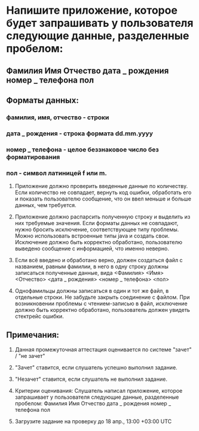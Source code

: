 # Напишите приложение, которое будет запрашивать у пользователя следующие данные, разделенные пробелом:

## Фамилия Имя Отчество дата _ рождения номер _ телефона пол

## Форматы данных:

### фамилия, имя, отчество - строки
### дата _ рождения - строка формата dd.mm.yyyy
### номер _ телефона - целое беззнаковое число без форматирования
### пол - символ латиницей f или m.

1. Приложение должно проверить введенные данные по количеству. Если количество не совпадает, вернуть код ошибки,
обработать его и показать пользователю сообщение, что он ввел меньше и больше данных, чем требуется.

2. Приложение должно распарсить полученную строку и выделить из них требуемые значения. Если форматы данных
не совпадают, нужно бросить исключение, соответствующее типу проблемы. Можно использовать встроенные
типы java и создать свои. Исключение должно быть корректно обработано, пользователю выведено сообщение
с информацией, что именно неверно.

3. Если всё введено и обработано верно, должен создаться файл с названием, равным фамилии, в него в одну строку
должны записаться полученные данные, вида
<Фамилия> <Имя> <Отчество> <дата _ рождения> <номер _ телефона> <пол>

4. Однофамильцы должны записаться в один и тот же файл, в отдельные строки.
Не забудьте закрыть соединение с файлом.
При возникновении проблемы с чтением-записью в файл, исключение должно быть корректно обработано, пользователь
должен увидеть стектрейс ошибки.

## Примечания:
1. Данная промежуточная аттестация оценивается по системе "зачет" / "не зачет"

2. "Зачет" ставится, если слушатель успешно выполнил задание.

3. "Незачет" ставится, если слушатель не выполнил задание.

4. Критерии оценивания: Слушатель написал приложение, которое запрашивает у пользователя следующие данные, разделенные
пробелом: Фамилия Имя Отчество дата _ рождения номер _ телефона пол

5. Загрузите задание на проверку до 18 апр., 13:00 +03:00 UTC
